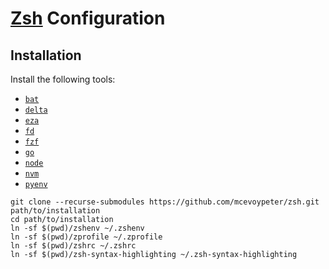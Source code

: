 # [Zsh] Configuration

## Installation

Install the following tools:
- [`bat`]
- [`delta`]
- [`eza`]
- [`fd`]
- [`fzf`]
- [`go`]
- [`node`]
- [`nvm`]
- [`pyenv`]

```console
git clone --recurse-submodules https://github.com/mcevoypeter/zsh.git path/to/installation
cd path/to/installation
ln -sf $(pwd)/zshenv ~/.zshenv
ln -sf $(pwd)/zprofile ~/.zprofile
ln -sf $(pwd)/zshrc ~/.zshrc
ln -sf $(pwd)/zsh-syntax-highlighting ~/.zsh-syntax-highlighting
```

[`bat`]: https://github.com/sharkdp/bat
[`delta`]: https://github.com/dandavison/delta
[`eza`]: https://github.com/eza-community/eza
[`fd`]: https://github.com/sharkdp/fd
[`fzf`]: https://github.com/junegunn/fzf
[`go`]: https://github.com/golang/go
[`node`]: https://github.com/nodejs/node
[`nvm`]: https://github.com/nvm-sh/nvm
[`pyenv`]: https://github.com/pyenv/pyenv
[Zsh]: https://zsh.sourceforge.io/

